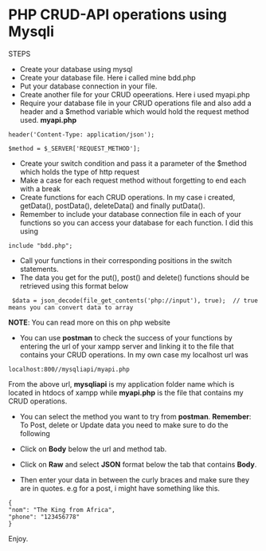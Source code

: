# PHP CRUD-API operations using Mysqli

STEPS
* Create your database using mysql
* Create your database file. Here i called mine bdd.php
* Put your database connection in your file.
* Create another file for your CRUD opeerations. Here i used myapi.php
* Require your database file in your CRUD operations file and also add a header and a $method variable
which would hold the request method used.
__myapi.php__

```
header('Content-Type: application/json');

$method = $_SERVER['REQUEST_METHOD'];
```
* Create your switch condition and pass it a parameter of the $method which holds the type of http request
* Make a case for each request method without forgetting to end each with a break
* Create functions for each CRUD operations. In my case i created, getData(), postData(), deleteData() and
finally putData().
* Remember to include your database connection file in each of your functions so you can access
your database for each function. I did this using

```
include "bdd.php";
```
* Call your functions in their corresponding positions in the switch statements.
* The data you get for the put(), post() and delete() functions should be retrieved using this format below
```
 $data = json_decode(file_get_contents('php://input'), true);  // true means you can convert data to array
```
**NOTE**: You can read more on this on php website
* You can use __postman__ to check the success of your functions by entering the url of your xampp server
and linking it to the file that contains your CRUD operations. In my own case my localhost url was

```
localhost:800//mysqliapi/myapi.php
```
From the above url, __mysqliapi__ is my application folder name which is located in htdocs of xampp while __myapi.php__
is the file that contains my CRUD operations.

* You can select the method you want to try from __postman__.
**Remember**: To Post, delete or Update data you need to make sure to do the following

* Click on __Body__ below the url and method tab.
* Click on __Raw__ and select __JSON__ format below the tab that contains __Body__.
* Then enter your data in between the curly braces and make sure they are in quotes. e.g for a post,
i might have something like this.
```
{
"nom": "The King from Africa",
"phone": "123456778"
}
```

Enjoy.
